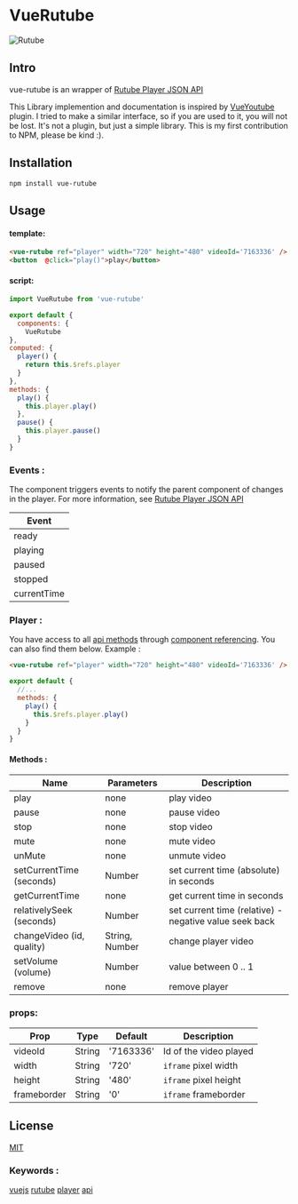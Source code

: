 # VueRutube

![Rutube](https://upload.wikimedia.org/wikipedia/en/thumb/b/b2/Rutube-Logo-transparent-black-and-white.svg/1280px-Rutube-Logo-transparent-black-and-white.svg.png)
## Intro
vue-rutube is an wrapper of [Rutube Player JSON API](https://github.com/rutube/RutubePlayerJSAPI)

This Library implemention and documentation is inspired by [VueYoutube](https://www.npmjs.com/package/vue-youtube) plugin. I tried to make a similar interface, so if you are used to it, you will not be lost. It's not a plugin, but just a	 simple library. This is my first contribution to NPM, please be kind :).

## Installation

    npm install vue-rutube

 ## Usage
 #### template:
 ```html
<vue-rutube ref="player" width="720" height="480" videoId='7163336' />
<button  @click="play()">play</button>
```
#### script:
```js
import VueRutube from 'vue-rutube'

export default {
  components: {
    VueRutube
},
computed: {
  player() {
    return this.$refs.player
  }
},
methods: {
  play() {
    this.player.play()
  },
  pause() {
    this.player.pause()
  }
}
```
### Events :
The component triggers events to notify the parent component of changes in the player. For more information, see [Rutube Player JSON API](https://github.com/rutube/RutubePlayerJSAPI)

| Event|
|--|
| ready |
| playing |
| paused |
| stopped |
| currentTime |

### Player :
You have access to all [api methods](https://github.com/rutube/RutubePlayerJSAPI) through [component referencing](https://vuejs.org/v2/api/#ref). You can also find them below.
Example :
 ```html
<vue-rutube ref="player" width="720" height="480" videoId='7163336' />
```

```js
export default {
  //...
  methods: {
    play() {
      this.$refs.player.play()
    }
  }
}
```
####  Methods : 
| Name | Parameters | Description |
|--|--|--|
| play | none | play video |
| pause | none | pause video | 
| stop | none | stop video | 
| mute | none | mute video | 
| unMute | none | unmute video | 
| setCurrentTime (seconds) | Number | set current time (absolute) in seconds |
| getCurrentTime | none | get current time in seconds |
| relativelySeek (seconds) | Number | set current time (relative) - negative value seek back |
| changeVideo (id, quality) | String, Number | change player video |
| setVolume (volume) | Number | value between 0 .. 1 |
| remove | none | remove player |

### props:
| Prop | Type | Default | Description|
|--|--|--|--|
| videoId | String | '7163336' | Id of the video played  |
| width | String | '720' | `iframe` pixel width  |
| height | String | '480' | `iframe` pixel height  |
| frameborder | String | '0' | `iframe` frameborder  |

## License
[MIT](https://opensource.org/licenses/MIT)
### Keywords :
[vuejs](https://www.npmjs.com/search?q=keywords:vuejs) [rutube](https://www.npmjs.com/search?q=keywords:rutube) [player](https://www.npmjs.com/search?q=keywords:player) [api](https://www.npmjs.com/search?q=keywords:vuejs)

